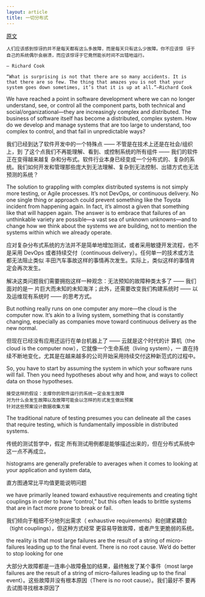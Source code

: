 ```yaml
---
layout: article
title: 一切分布式
---
```


[原文](https://www.oreilly.com/content/everything-is-distributed/)


```
人们应该感到惊讶的并不是每天都有这么多故障，而是每天只有这么少故障。你不应该惊 讶于自己的系统偶尔会崩溃，而应该惊讶于它竟然能长时间不出错地运行。

— Richard Cook
```


```
“What is surprising is not that there are so many accidents. It is that there are so few. The thing that amazes you is not that your system goes down sometimes, it’s that it is up at all.”—Richard Cook
```


We have reached a point in software development where we can no longer understand, see, or control all the component parts, both technical and social/organizational—they are increasingly complex and distributed. The business of software itself has become a distributed, complex system. How do we develop and manage systems that are too large to understand, too complex to control, and that fail in unpredictable ways?

我们已经到达了软件开发中的一个特殊点 —— 不管是在技术上还是在社会/组织上，到 了这个点我们不再能理解、看到、或控制系统的所有组件 —— 我们的软件正在变得越来越复 杂和分布式。软件行业本身已经变成一个分布式的、复杂的系统。我们如何开发和管理那些庞大到无法理解、复杂到无法控制、出错方式也无法预测的系统？



The solution to grappling with complex distributed systems is not simply more testing, or Agile processes. It’s not DevOps, or continuous delivery. No one single thing or approach could prevent something like the Toyota incident from happening again. In fact, it’s almost a given that something like that will happen again. The answer is to embrace that failures of an unthinkable variety are possible—a vast sea of unknown unknowns—and to change how we think about the systems we are building, not to mention the systems within which we already operate.

应对复杂分布式系统的方法并不是简单地增加测试，或者采用敏捷开发流程，也不是采用 DevOps 或者持续交付（continuous delivery）。任何单一的技术或方法都无法阻止类似 丰田汽车事故这样的事情再次发生。实际上，类似这样的事情肯定会再次发生。

解决这类问题我们需要拥抱这样一种观念：无法预知的故障种类太多了 —— 我们面对的是一 片巨大而未知的未知海洋；此外，还需要改变我们构建系统时 —— 以及运维现有系统时 —— 的思考方式。


But nothing really runs on one computer any more—the cloud is the computer now. It’s akin to a living system, something that is constantly changing, especially as companies move toward continuous delivery as the new normal.

但现在已经没有应用还运行在单台机器上了 —— 云就是这个时代的计 算机（the cloud is the computer now），它就像一个生命系统（living system），一 直在持续不断地变化，尤其是在越来越多的公司开始采用持续交付这种新范式的过程中。



So, you have to start by assuming the system in which your software runs will fail. Then you need hypotheses about why and how, and ways to collect data on those hypotheses. 

```
接受这样的假设：支撑你的软件运行的系统一定会发生故障
对为什么会发生故障以及故障可能会以怎样的形式发生做出预案
针对这些预案设计数据收集方案
```



The traditional nature of testing presumes you can delineate all the cases that require testing, which is fundamentally impossible in distributed systems.

传统的测试哲学中，假定 所有测试用例都是能够描述出来的，但在分布式系统中这一点不再成立。



histograms are generally preferable to averages when it comes to looking at your application and system data,

直方图通常比平均值更能说明问题

 
 
 
we have primarily leaned toward exhaustive requirements and creating tight couplings in order to have “control,” but this often leads to brittle systems that are in fact more prone to break or fail.
 
我们倾向于粗细不分地列出需求（ exhaustive requirements）和创建紧耦合（tight couplings），但这种方式经常 更容易导致故障，或者产生更脆弱的系统。


the reality is that most large failures are the result of a string of micro-failures leading up to the final event. There is no root cause. We’d do better to stop looking for one

大部分大故障都是一连串小故障叠加的结果，最终触发了某个事件（most large failures are the result of a string of micro-failures leading up to the final event）。这些故障并没有根本原因（There is no root cause）。我们最好不 要再去试图寻找根本原因了